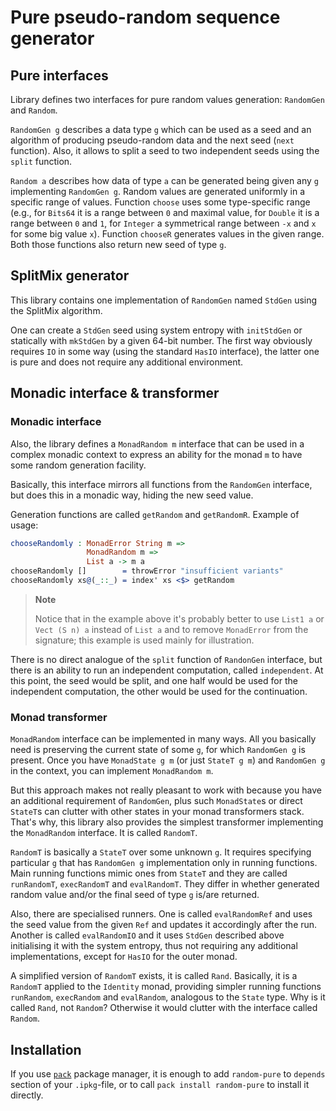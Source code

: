 <!-- idris
module README

import Control.Monad.Error.Interface
import Control.Monad.Random

import Data.Fin
import Data.List

import System.Random.Pure
import System.Random.Pure.StdGen
-->

# Pure pseudo-random sequence generator

## Pure interfaces

Library defines two interfaces for pure random values generation: `RandomGen` and `Random`.

`RandomGen g` describes a data type `g` which can be used as a seed and
an algorithm of producing pseudo-random data and the next seed (`next` function).
Also, it allows to split a seed to two independent seeds using the `split` function.

`Random a` describes how data of type `a` can be generated being given any `g` implementing `RandomGen g`.
Random values are generated uniformly in a specific range of values.
Function `choose` uses some type-specific range (e.g., for `Bits64` it is a range between `0` and maximal value,
for `Double` it is a range between `0` and `1`, for `Integer` a symmetrical range between `-x` and `x` for some big value `x`).
Function `chooseR` generates values in the given range.
Both those functions also return new seed of type `g`.

## SplitMix generator

This library contains one implementation of `RandomGen` named `StdGen` using the SplitMix algorithm.

One can create a `StdGen` seed using system entropy with `initStdGen` or statically with `mkStdGen` by a given 64-bit number.
The first way obviously requires `IO` in some way (using the standard `HasIO` interface),
the latter one is pure and does not require any additional environment.

## Monadic interface & transformer

### Monadic interface

Also, the library defines a `MonadRandom m` interface that can be used in a complex monadic context
to express an ability for the monad `m` to have some random generation facility.

Basically, this interface mirrors all functions from the `RandomGen` interface,
but does this in a monadic way, hiding the new seed value.

Generation functions are called `getRandom` and `getRandomR`.
Example of usage:

```idris
chooseRandomly : MonadError String m =>
                 MonadRandom m =>
                 List a -> m a
chooseRandomly []        = throwError "insufficient variants"
chooseRandomly xs@(_::_) = index' xs <$> getRandom
```

> **Note**
>
> Notice that in the example above it's probably better to use `List1 a` or `Vect (S n) a` instead of `List a`
> and to remove `MonadError` from the signature;
> this example is used mainly for illustration.

There is no direct analogue of the `split` function of `RandonGen` interface,
but there is an ability to run an independent computation, called `independent`.
At this point, the seed would be split, and one half would be used for the independent computation,
the other would be used for the continuation.

### Monad transformer

`MonadRandom` interface can be implemented in many ways.
All you basically need is preserving the current state of some `g`, for which `RandomGen g` is present.
Once you have `MonadState g m` (or just `StateT g m`) and `RandomGen g` in the context, you can implement `MonadRandom m`.

But this approach makes not really pleasant to work with because you have an additional requirement of `RandomGen`,
plus such `MonadState`s or direct `StateT`s can clutter with other states in your monad transformers stack.
That's why, this library also provides the simplest transformer implementing the `MonadRandom` interface.
It is called `RandomT`.

`RandomT` is basically a `StateT` over some unknown `g`.
It requires specifying particular `g` that has `RandomGen g` implementation only in running functions.
Main running functions mimic ones from `StateT` and they are called `runRandomT`, `execRandomT` and `evalRandomT`.
They differ in whether generated random value and/or the final seed of type `g` is/are returned.

Also, there are specialised runners.
One is called `evalRandomRef` and uses the seed value from the given `Ref` and updates it accordingly after the run.
Another is called `evalRandomIO` and it uses `StdGen` described above initialising it with the system entropy,
thus not requiring any additional implementations, except for `HasIO` for the outer monad.

A simplified version of `RandomT` exists, it is called `Rand`.
Basically, it is a `RandomT` applied to the `Identity` monad,
providing simpler running functions `runRandom`, `execRandom` and `evalRandom`, analogous to the `State` type.
Why is it called `Rand`, not `Random`?
Otherwise it would clutter with the interface called `Random`.

## Installation

If you use [`pack`](https://github.com/stefan-hoeck/idris2-pack/) package manager,
it is enough to add `random-pure` to `depends` section
of your `.ipkg`-file, or to call `pack install random-pure` to install it directly.
